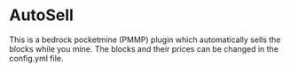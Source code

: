 # AutoSell
This is a bedrock pocketmine (PMMP) plugin which automatically sells the blocks while you mine. The blocks and their prices can be changed in the config.yml file.
